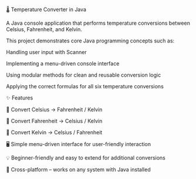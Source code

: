 🌡️ Temperature Converter in Java

A Java console application that performs temperature conversions between Celsius, Fahrenheit, and Kelvin.

This project demonstrates core Java programming concepts such as:

Handling user input with Scanner

Implementing a menu-driven console interface

Using modular methods for clean and reusable conversion logic

Applying the correct formulas for all six temperature conversions

✨ Features

🔄 Convert Celsius → Fahrenheit / Kelvin

🔄 Convert Fahrenheit → Celsius / Kelvin

🔄 Convert Kelvin → Celsius / Fahrenheit

🖥️ Simple menu-driven interface for user-friendly interaction

💡 Beginner-friendly and easy to extend for additional conversions

🚀 Cross-platform – works on any system with Java installed
